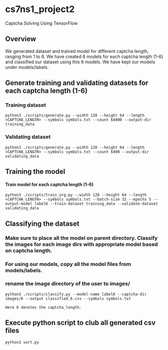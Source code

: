 # cs7ns1_project2
Captcha Solving Using TensorFlow

## Overview 
We generated dataset and trained model for different captcha length, ranging from 1 to 6. We have created 6 models for each captcha length (1-6) and classified our dataset using this 6 models.
We have kept our models under models/labels.

## Generate training and validating datasets for each captcha length (1-6)

### Training dataset
```
python3 ./scripts/generate.py --width 128 --height 64 --length <CAPTCHA_LENGTH> --symbols symbols.txt --count 64000 --output-dir training_data
```
### Validating dataset
```
python3 ./scripts/generate.py --width 128 --height 64 --length <CAPTCHA_LENGTH> --symbols symbols.txt --count 6400 --output-dir validating_data
```


## Training the model
#### Train model for each captcha length (1-6)
```
python3 ./scripts/train_org.py --width 128 --height 64 --length <CAPTCHA_LENGTH> --symbols symbols.txt --batch-size 32 --epochs 5 --output-model label6 --train-dataset training_data --validate-dataset validating_data
```

## Classifying the dataset
### Make sure to place all the model on parent directory. Classify the images for each image dirs with appropriate model based on captcha length.
### For using our models, copy all the model files from models/labels.
### rename the image directory of the user to images/

```
python3 ./scripts/classify.py --model-name label6 --captcha-dir images/6 --output classified_6.csv --symbols symbols.txt

Here 6 denotes the captcha_length.

```

## Execute python script to club all generated csv files
```
python3 sort.py
```
